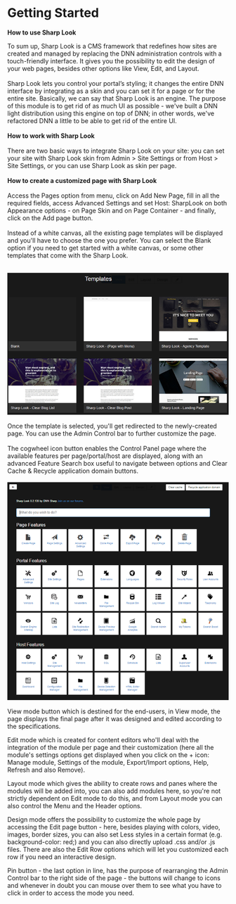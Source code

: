 # Getting Started

**How to use Sharp Look**

To sum up, Sharp Look is a CMS framework that redefines how sites are created and managed by replacing the DNN administration controls with a touch-friendly interface. It gives you the possibility to edit the design of your web pages, besides other options like View, Edit, and Layout. 
<br />
<br />
Sharp Look lets you control your portal’s styling; it changes the entire DNN interface by integrating as a skin and you can set it for a page or for the entire site. Basically, we can say that Sharp Look is an engine. The purpose of this module is to get rid of as much UI as possible - we've built a DNN light distribution using this engine on top of DNN; in other words, we've refactored DNN a little to be able to get rid of the entire UI. 
<br />
<br />
**How to work with Sharp Look**
<br />
<br />
There are two basic ways to integrate Sharp Look on your site: you can set your site with Sharp Look skin from Admin > Site Settings or from Host > Site Settings, or you can use Sharp Look as skin per page.
<br />
<br />
**How to create a customized page with Sharp Look**
<br />
<br />
Access the Pages option from menu, click on Add New Page, fill in all the required fields, access Advanced Settings and set Host: SharpLook on both Appearance options - on Page Skin and on Page Container - and finally, click on the Add page button. 
<br />
<br />
Instead of a white canvas, all the existing page templates will be displayed and you'll have to choose the one you prefer. You can select the Blank option if you need to get started with a white canvas, or some other templates that come with the Sharp Look.
<br />
<br />

![](choose.template.png)

Once the template is selected, you'll get redirected to the newly-created page. You can use the Admin Control bar to further customize the page.
<br />
<br />
The cogwheel icon button enables the Control Panel page where the available features per page/portal/host are displayed, along with an advanced Feature Search box useful to navigate between options and Clear Cache & Recycle application domain buttons.
<br />
<br />
![](control.panel.png)

View mode button which is destined for the end-users, in View mode, the page displays the final page after it was designed and edited according to the specifications.

Edit mode which is created for content editors who'll deal with the integration of the module per page and their customization (here all the module's settings options get displayed when you click on the + icon: Manage module, Settings of the module, Export/Import options, Help, Refresh and also Remove).

Layout mode which gives the ability to create rows and panes where the modules will be added into, you can also add modules here, so you're not strictly dependent on Edit mode to do this, and from Layout mode you can also control the Menu and the Header options. 

Design mode offers the possibility to customize the whole page by accessing the Edit page button - here, besides playing with colors, video, images, border sizes, you can also set Less styles in a certain format (e.g. background-color: red;) and you can also directly upload .css and/or .js files. There are also the Edit Row options which will let you customized each row if you need an interactive design. 

Pin button - the last option in line, has the purpose of rearranging the Admin Control bar to the right side of the page - the buttons will change to icons and whenever in doubt you can mouse over them to see what you have to click in order to access the mode you need. 